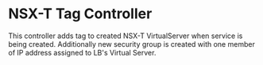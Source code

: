 # NSX-T Tag Controller

This controller adds tag to created NSX-T VirtualServer when service is being created. Additionally new security group is created with one member of IP address assigned to LB's Virtual Server.
